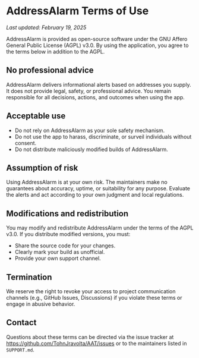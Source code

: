 # AddressAlarm Terms of Use

_Last updated: February 19, 2025_

AddressAlarm is provided as open-source software under the GNU Affero General Public License (AGPL) v3.0. By using the application, you agree to the terms below in addition to the AGPL.

## No professional advice
AddressAlarm delivers informational alerts based on addresses you supply. It does not provide legal, safety, or professional advice. You remain responsible for all decisions, actions, and outcomes when using the app.

## Acceptable use
- Do not rely on AddressAlarm as your sole safety mechanism.
- Do not use the app to harass, discriminate, or surveil individuals without consent.
- Do not distribute maliciously modified builds of AddressAlarm.

## Assumption of risk
Using AddressAlarm is at your own risk. The maintainers make no guarantees about accuracy, uptime, or suitability for any purpose. Evaluate the alerts and act according to your own judgment and local regulations.

## Modifications and redistribution
You may modify and redistribute AddressAlarm under the terms of the AGPL v3.0. If you distribute modified versions, you must:
- Share the source code for your changes.
- Clearly mark your build as unofficial.
- Provide your own support channel.

## Termination
We reserve the right to revoke your access to project communication channels (e.g., GitHub Issues, Discussions) if you violate these terms or engage in abusive behavior.

## Contact
Questions about these terms can be directed via the issue tracker at <https://github.com/TohnJravolta/AAT/issues> or to the maintainers listed in `SUPPORT.md`.
